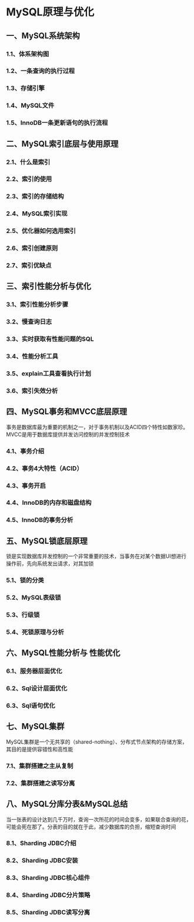 # MySQL原理与优化

## 一、MySQL系统架构

### 1.1、体系架构图



### 1.2、一条查询的执行过程



### 1.3、存储引擎



### 1.4、MySQL文件



### 1.5、InnoDB一条更新语句的执行流程





## 二、MySQL索引底层与使用原理

### 2.1、什么是索引



### 2.2、索引的使用



### 2.3、索引的存储结构





### 2.4、MySQL索引实现





### 2.5、优化器如何选用索引



### 2.6、索引创建原则



### 2.7、索引优缺点





## 三、索引性能分析与优化

### 3.1、索引性能分析步骤



### 3.2、慢查询日志



### 3.3、实时获取有性能问题的SQL



### 3.4、性能分析工具



### 3.5、explain工具查看执行计划



### 3.6、索引失效分析



## 四、MySQL事务和MVCC底层原理

事务是数据库最为重要的机制之一，对于事务机制以及ACID四个特性如数家珍。MVCC是用于数据库提供并发访问控制的并发控制技术

### 4.1、事务介绍



### 4.2、事务4大特性（ACID）



### 4.3、事务开启



### 4.4、InnoDB的内存和磁盘结构



### 4.5、InnoDB的事务分析





## 五、MySQL锁底层原理

锁是实现数据库并发控制的一个非常重要的技术，当事务在对某个数据UI想进行操作前，先向系统发出请求，对其加锁

### 5.1、锁的分类



### 5.2、MySQL表级锁



### 5.3、行级锁



### 5.4、死锁原理与分析





## 六、MySQL性能分析与 性能优化

### 6.1、服务器层面优化



### 6.2、Sql设计层面优化



### 6.3、Sql语句优化



## 七、MySQL集群

MySQL集群是一个无共享的（shared-nothing）、分布式节点架构的存储方案，其目的是提供容错性和高性能

### 7.1、集群搭建之主从复制



### 7.2、集群搭建之读写分离



## 八、MySQL分库分表&MySQL总结

当一张表的设计达到几千万时，查询一次所花的时间会变多，如果联合查询的花，可能会死在那了。分表的目的就在于此，减少数据库的负担，缩短查询时间

### 8.1、Sharding JDBC介绍



### 8.2、Sharding JDBC安装



### 8.3、Sharding JDBC核心组件



### 8.4、Sharding JDBC分片策略



### 8.5、Sharding JDBC读写分离

